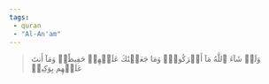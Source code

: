 ```yaml
---
tags: 
 - quran 
 - "Al-An'am"
---
```


> وَلَوۡ شَآءَ ٱللَّهُ مَآ أَشۡرَكُواْۗ وَمَا جَعَلۡنَٰكَ عَلَيۡهِمۡ حَفِيظٗاۖ وَمَآ أَنتَ عَلَيۡهِم بِوَكِيلٖ
